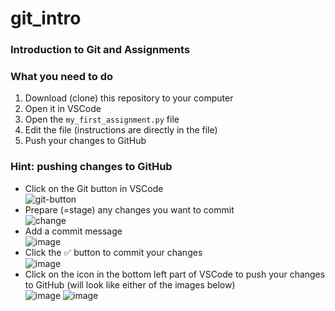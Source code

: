 # git_intro
### Introduction to Git and Assignments

### What you need to do
1. Download (clone) this repository to your computer
2. Open it in VSCode
3. Open the `my_first_assignment.py` file
4. Edit the file (instructions are directly in the file)
5. Push your changes to GitHub

### Hint: pushing changes to GitHub
- Click on the Git button in VSCode  
![git-button](https://user-images.githubusercontent.com/20370225/132511360-8d934539-2eba-4714-b006-38a308c3caf9.png)
- Prepare (=stage) any changes you want to commit  
![change](https://user-images.githubusercontent.com/20370225/132511457-cb0b0f6e-4f73-41c4-8fca-d9eebed764b7.png)
- Add a commit message  
![image](https://user-images.githubusercontent.com/20370225/132511610-d753a5a9-9085-4807-9214-7ece0bee8633.png)
- Click the ✅ button to commit your changes  
![image](https://user-images.githubusercontent.com/20370225/132511856-b6acea15-0750-46f2-96c7-54121f8327f9.png)
- Click on the icon in the bottom left part of VSCode to push your changes to GitHub (will look like either of the images below)  
![image](https://user-images.githubusercontent.com/20370225/132512016-56f3d964-5b6d-4cf2-a915-62f5632179ed.png)
![image](https://user-images.githubusercontent.com/20370225/132512288-b5b0827c-14f7-48cb-a87e-0419d75dab9c.png)





